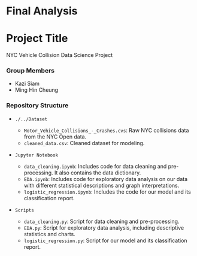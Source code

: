 # Final Analysis

# Project Title
NYC Vehicle Collision Data Science Project

### Group Members
- Kazi Siam
- Ming Hin Cheung

### Repository Structure
- `./../Dataset`
  - `Motor_Vehicle_Collisions_-_Crashes.cvs`: Raw NYC collisions data from the NYC Open data.
  - `cleaned_data.csv`: Cleaned dataset for modeling.

- `Jupyter Notebook` 
  - `data_cleaning.ipynb`: Includes code for data cleaning and pre-processing. It also contains the data dictionary. 
  - `EDA.ipynb`: Includes code for exploratory data analysis on our data with different statistical descriptions and graph interpretations.
  - `logistic_regression.ipynb`: Includes the code for our model and its classification report.

- `Scripts`
  - `data_cleaning.py`: Script for data cleaning and pre-processing.
  - `EDA.py`: Script for exploratory data analysis, including descriptive statistics and charts.
  - `logistic_regression.py`: Script for our model and its classification report.

